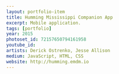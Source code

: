```yaml
---
layout: portfolio-item
title: Humming Mississippi Companion App
excerpt: Mobile application.
tags: [portfolio]
year: 2015
photoset_id: 72157650794161958
youtube_id:
artists: Derick Ostrenko, Jesse Allison
medium: JavaScript, HTML, CSS
website: http://humming.emdm.io
---
```

